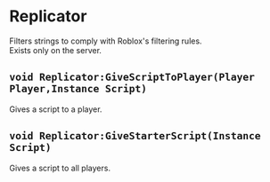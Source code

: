 # Replicator
Filters strings to comply with Roblox's filtering rules.<br>
Exists only on the server.

## `void Replicator:GiveScriptToPlayer(Player Player,Instance Script)`
Gives a script to a player.

## `void Replicator:GiveStarterScript(Instance Script)`
Gives a script to all players.
